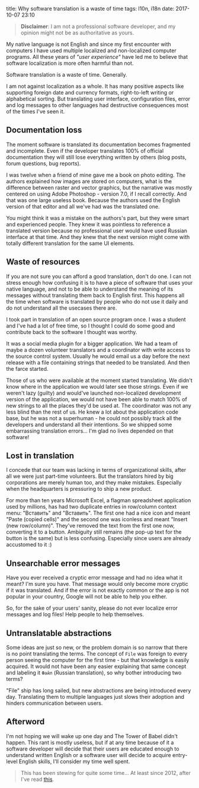 title: Why software translation is a waste of time
tags: l10n, i18n
date: 2017-10-07 23:10

> **Disclaimer**: I am not a professional software developer, and my opinion
> might not be as authoritative as yours.

My native language is not English and since my first encounter with computers I
have used multiple localized and non-localized computer programs. All these
years of *"user experience"* have led me to believe that software localization
is more often harmful than not.

Software translation is a waste of time. Generally.

I am not against localization as a whole. It has many positive aspects like
supporting foreign date and currency formats, right-to-left writing or
alphabetical sorting. But translating user interface, configuration files,
error and log messages to other languages had destructive consequences most of
the times I've seen it.

## Documentation loss

The moment software is translated its documentation becomes fragmented and
incomplete. Even if the developer translates 100% of official documentation
they will still lose everything written by others (blog posts, forum questions,
bug reports).

I was twelve when a friend of mine gave me a book on photo editing. The authors
explained how images are stored on computers, what is the difference between
raster and vector graphics, but the narrative was mostly centered on using Adobe Photoshop -
version 7.0, if I recall correctly. And that was one large useless book.
Because the authors used the English version of that editor and all we've had
was the translated one.

You might think it was a mistake on the authors's part, but they were smart and
experienced people. They knew it was pointless to reference a translated version
because no professional user would have used Russian interface at that time.
And they knew that the next version might come with totally different
translation for the same UI elements.

## Waste of resources

If you are not sure you can afford a good translation, don't do one. I can not
stress enough how confusing it is to have a piece of software that uses your
native language, and not to be able to understand the meaning of its messages
without translating them back to English first. This happens all the time when
software is translated by people who do not use it daily and do not understand
all the usecases there are.

I took part in translation of an open source program once. I was a student and
I've had a lot of free time, so I thought I could do some good and contribute
back to the software I thought was worthy.

It was a social media plugin for a bigger application. We had a team of maybe a
dozen volunteer translators and a coordinator with write access to the source
control system. Usually he would email us a day before the next release with a
file containing strings that needed to be translated. And then the farce
started.

Those of us who were available at the moment started translating. We didn't
know where in the application we would later see those strings. Even if we
weren't lazy (guilty) and would've launched non-localized development version
of the application, we would not have been able to match 100% of new strings to
all the places they'd be used at. The coordinator was not any less blind than
the rest of us. He knew a lot about the application code base, but he was not a
superhuman - he could not possibly track all the developers and understand all
their intentions. So we shipped some embarrassing translation errors... I'm
glad no lives depended on that software!

## Lost in translation

I concede that our team was lacking in terms of organizational skills, after
all we were just part-time volunteers. But the translators hired by big
corporations are merely human too, and they make mistakes. Especially when the
headquarters is pressuring to ship a new product.

For more than ten years Microsoft Excel, a flagman spreadsheet application used
by millions, has had two duplicate entries in row/column context menu: "Вставить"
and "Вставить". The first one had a nice icon and meant "Paste (copied cells)"
and the second one was iconless and meant "Insert (new row/column)". They've
removed the text from the first one now, converting it to a button. Ambiguity
still remains (the pop-up text for the button is the same) but is less
confusing. Especially since users are already accustomed to it :)

## Unsearchable error messages

Have you ever received a cryptic error message and had no idea what it meant?
I'm sure you have. That message would only become more cryptic if it was
translated. And if the error is not exactly common or the app is not popular in
your country, Google will not be able to help you either.

So, for the sake of your users' sanity, please do not ever localize error
messages and log files! Help people to help themselves.

## Untranslatable abstractions

Some ideas are just so new, or the problem domain is so narrow that there is no
point translating the terms. The concept of `File` was foreign to every person
seeing the computer for the first time - but that knowledge is easily acquired.
It would not have been any easier explaining that same concept and labeling it
`Файл` (Russian translation), so why bother introducing two terms?

"File" ship has long sailed, but new abstractions are being introduced every
day. Translating them to multiple languages just slows their adoption and
hinders communication between users.

## Afterword

I'm not hoping we will wake up one day and The Tower of Babel didn't happen.
This rant is mostly useless, but if at any time because of it a software
developer will decide that their users are educated enough to understand
written English or a software user will decide to acquire entry-level English
skills, I'll consider my time well spent.

> This has been stewing for quite some time... At least since 2012, after I've
> read [this](https://joeyh.name/blog/entry/on_localization_and_progress/).
